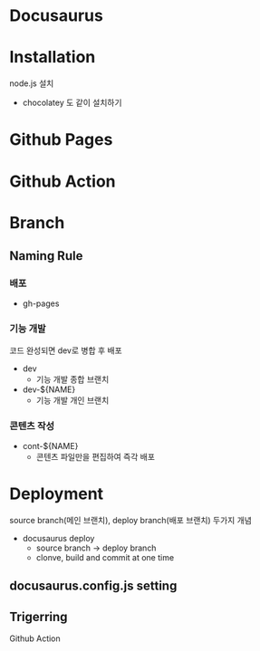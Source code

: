 # Docusaurus
# Installation
node.js 설치
- chocolatey 도 같이 설치하기

# Github Pages

# Github Action


# Branch 

## Naming Rule
### 배포
- gh-pages
### 기능 개발
코드 완성되면 dev로 병합 후 배포
- dev
    - 기능 개발 종합 브랜치
- dev-${NAME}
    - 기능 개발 개인 브랜치
### 콘텐츠 작성
- cont-${NAME}
    - 콘텐츠 파일만을 편집하여 즉각 배포 


# Deployment
source branch(메인 브랜치), deploy branch(배포 브랜치) 두가지 개념
- docusaurus deploy
    - source branch -> deploy branch
    - clonve, build and commit at one time
## docusaurus.config.js setting


## Trigerring

Github Action
 
